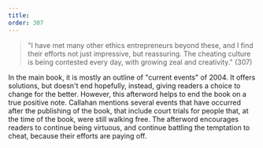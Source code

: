 ```yaml
---
title: 
order: 307
---
```


> "I have met many other ethics entrepreneurs beyond these, and I find their efforts not just impressive, but reassuring. The cheating culture is being contested every day, with growing zeal and creativity." (307)

In the main book, it is mostly an outline of "current events" of 2004. It offers solutions, but doesn't end hopefully, instead, giving readers a choice to change for the better. However, this afterword helps to end the book on a true positive note. Callahan mentions several events that have occurred after the publishing of the book, that include court trials for people that, at the time of the book, were still walking free. The afterword encourages readers to continue being virtuous, and continue battling the temptation to cheat, because their efforts are paying off.